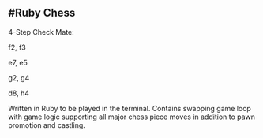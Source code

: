 #Ruby Chess
----------
4-Step Check Mate:

f2, f3

e7, e5

g2, g4

d8, h4

Written in Ruby to be played in the terminal. Contains swapping game loop with game logic supporting all major chess piece moves in addition to pawn promotion and castling.

